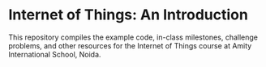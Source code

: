 # Internet of Things: An Introduction

This repository compiles the example code, in-class milestones, 
challenge problems, and other resources for the Internet of Things
course at Amity International School, Noida.


